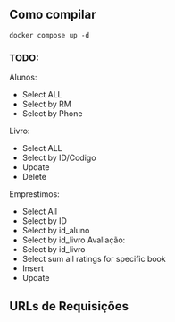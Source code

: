 ## Como compilar

```
docker compose up -d
```

### TODO:

Alunos:
  - Select ALL
  - Select by RM
  - Select by Phone

Livro:
  - Select ALL
  - Select by ID/Codigo
  - Update
  - Delete

Emprestimos:
  - Select All
  - Select by ID
  - Select by id_aluno
  - Select by id_livro
Avaliação:
  - Select by id_livro
  - Select sum all ratings for specific book
  - Insert
  - Update


## URLs de Requisições
